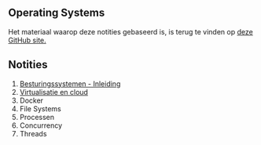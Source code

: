 ## Operating Systems
Het materiaal waarop deze notities gebaseerd is, is terug te vinden op [deze GitHub site.](https://hogenttin.github.io/operating-systems/)

## Notities
<ol>
<li><a href="./Notities/01 - Besturingssystemen (inleiding).md">Besturingssystemen - Inleiding</a> </li>
<li><a href="./Notities/02 - Virtualisatie en cloud.md">Virtualisatie en cloud</a> </li>
<li><a>Docker</a></li>
<li><a>File Systems</a></li>
<li><a>Processen</a></li>
<li><a>Concurrency</a></li>
<li><a>Threads</a></li>

</ol>
